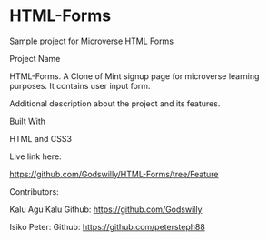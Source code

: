 # HTML-Forms
Sample project for Microverse HTML Forms



Project Name

HTML-Forms.
A Clone of Mint signup page for microverse learning purposes. It contains user input form.



Additional description about the project and its features.


Built With

HTML and CSS3


Live link here:

https://github.com/Godswilly/HTML-Forms/tree/Feature

Contributors:

Kalu Agu Kalu Github: https://github.com/Godswilly

Isiko Peter: Github: https://github.com/petersteph88